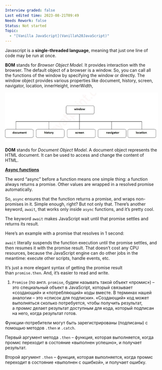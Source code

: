 ```yaml
---
Interview graded: false
Last edited time: 2023-08-21T09:49
Needs Rework: false
Status: Not started
Topic:
  - "[Vanilla JavaScript](Vanilla%20JavaScript)"
---
```

Javascript is a **single-threaded language**, meaning that just one line of code may be run at once.

**BOM** stands for _Browser Object Model_. It provides interaction with the browser. The default object of a browser is a window. So, you can call all the functions of the window by specifying the window or directly. The window object provides various properties like document, history, screen, navigator, location, innerHeight, innerWidth,

![Untitled 92.png](Untitled%2092.png)

**DOM** stands for _Document Object Model_. A document object represents the HTML document. It can be used to access and change the content of HTML.

[**Async functions**](https://javascript.info/async-await#async-functions)

The word “async” before a function means one simple thing: a function always returns a promise. Other values are wrapped in a resolved promise automatically.

So, `async` ensures that the function returns a promise, and wraps non-promises in it. Simple enough, right? But not only that. There’s another keyword, `await`, that works only inside `async` functions, and it’s pretty cool.

The keyword `await` makes JavaScript wait until that promise settles and returns its result.

Here’s an example with a promise that resolves in 1 second:

`await` literally suspends the function execution until the promise settles, and then resumes it with the promise result. That doesn’t cost any CPU resources, because the JavaScript engine can do other jobs in the meantime: execute other scripts, handle events, etc.

It’s just a more elegant syntax of getting the promise result than `promise.then`. And, it’s easier to read and write.

  

1. `Promise` (по англ. `promise`, будем называть такой объект «промис») – это специальный объект в JavaScript, который связывает «создающий» и «потребляющий» коды вместе. В терминах нашей аналогии – это «список для подписки». «Создающий» код может выполняться сколько потребуется, чтобы получить результат, а _промис_ делает результат доступным для кода, который подписан на него, когда результат готов.

Функции-потребители могут быть зарегистрированы (подписаны) с помощью методов `.then` и `.catch`.

Первый аргумент метода `.then` – функция, которая выполняется, когда промис переходит в состояние «выполнен успешно», и получает результат.

Второй аргумент `.then` – функция, которая выполняется, когда промис переходит в состояние «выполнен с ошибкой», и получает ошибку.